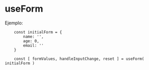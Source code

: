 # useForm 

Ejemplo: 
```
    const initialForm = {
        name: '',
        age: 0,
        email: ''
    }

    const [ formValues, handleInputChange, reset ] = useForm( initialForm )

```